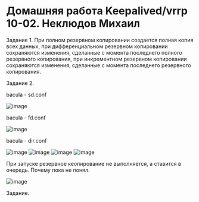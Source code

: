 # Домашняя работа Keepalived/vrrp 10-02. Неклюдов Михаил

Задание 1.
При полном резервном копировании создается полная копия всех данных, при дифференциальном резервном копировании сохраняются изменения, сделанные с момента последнего полного резервного копирования, при инкрементном резервном копировании сохраняются изменения, сделанные с момента последнего резервного копирования.

Задание 2.

bacula - sd.conf

![image](https://github.com/MikhailNeklyudov/09-02-hw/assets/130427747/2fbe63e6-6bd4-4049-84a1-53afb443539b)

bacula - fd.conf

![image](https://github.com/MikhailNeklyudov/09-02-hw/assets/130427747/a5042dcb-aeee-4d4c-9f3b-b804e459af73)

bacula - dir.conf

![image](https://github.com/MikhailNeklyudov/09-02-hw/assets/130427747/d247cc26-7f42-444e-abd2-445108267614)
![image](https://github.com/MikhailNeklyudov/09-02-hw/assets/130427747/142791c8-c5a5-4981-ac65-0177398c981e)
![image](https://github.com/MikhailNeklyudov/09-02-hw/assets/130427747/73028adb-fa5c-4b21-b10c-8f2a2d3e3ee4)
![image](https://github.com/MikhailNeklyudov/09-02-hw/assets/130427747/5a5174ff-83d7-44a2-8e2e-3dd5d2db3b05)

При запуске резервное кеопирование не выполняется, а ставится в очередь. Почему пока не понял.

![image](https://github.com/MikhailNeklyudov/09-02-hw/assets/130427747/0daeca5b-3535-4652-8e3d-0883ce0220d6)










Задание.
